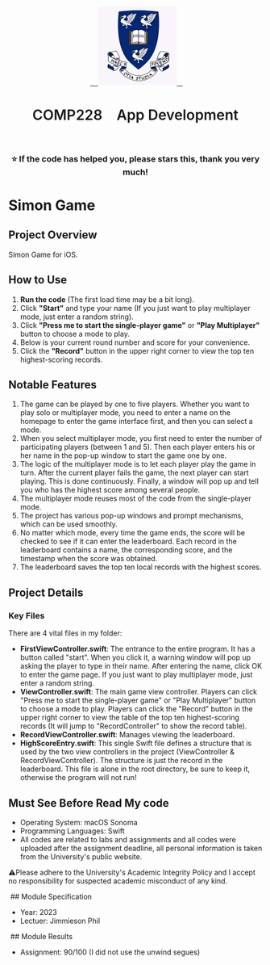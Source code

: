 <p align="center">
  <a href="https://www.liverpool.ac.uk/" target="blank">
    <img src="Liverpool_logo.png" alt="Logo" width="156" height="156">
  </a>
 <h1 align="center" style="font-weight: 600">COMP228    App Development</h1>
 <h3 align="center" backgroundcolor="red">⭐ If the code has helped you, please stars this, thank you very much!</h3>

# Simon Game

## Project Overview

Simon Game for iOS.


## How to Use
1. **Run the code** (The first load time may be a bit long).
2. Click **"Start"** and type your name (If you just want to play multiplayer mode, just enter a random string).
3. Click **"Press me to start the single-player game"** or **"Play Multiplayer"** button to choose a mode to play.
4. Below is your current round number and score for your convenience.
5. Click the **"Record"** button in the upper right corner to view the top ten highest-scoring records.

## Notable Features
1. The game can be played by one to five players. Whether you want to play solo or multiplayer mode, you need to enter a name on the homepage to enter the game interface first, and then you can select a mode.
2. When you select multiplayer mode, you first need to enter the number of participating players (between 1 and 5). Then each player enters his or her name in the pop-up window to start the game one by one.
3. The logic of the multiplayer mode is to let each player play the game in turn. After the current player fails the game, the next player can start playing. This is done continuously. Finally, a window will pop up and tell you who has the highest score among several people.
4. The multiplayer mode reuses most of the code from the single-player mode.
5. The project has various pop-up windows and prompt mechanisms, which can be used smoothly.
6. No matter which mode, every time the game ends, the score will be checked to see if it can enter the leaderboard. Each record in the leaderboard contains a name, the corresponding score, and the timestamp when the score was obtained.
7. The leaderboard saves the top ten local records with the highest scores.

## Project Details

### Key Files
There are 4 vital files in my folder:
- **FirstViewController.swift**: The entrance to the entire program. It has a button called "start". When you click it, a warning window will pop up asking the player to type in their name. After entering the name, click OK to enter the game page. If you just want to play multiplayer mode, just enter a random string.
- **ViewController.swift**: The main game view controller. Players can click "Press me to start the single-player game" or "Play Multiplayer" button to choose a mode to play. Players can click the "Record" button in the upper right corner to view the table of the top ten highest-scoring records (It will jump to "RecordController" to show the record table).
- **RecordViewController.swift**: Manages viewing the leaderboard.
- **HighScoreEntry.swift**: This single Swift file defines a structure that is used by the two view controllers in the project (ViewController & RecordViewController). The structure is just the record in the leaderboard. This file is alone in the root directory, be sure to keep it, otherwise the program will not run!


## Must See Before Read My code
* Operating System: macOS Sonoma
* Programming Languages: Swift
* All codes are related to labs and assignments and all codes were uploaded after the assignment deadline, all personal information is taken from the University's public website.

⚠Please adhere to the University's Academic Integrity Policy and I accept no responsibility for suspected academic misconduct of any kind.

 ## Module Specification
* Year: 2023
* Lectuer: Jimmieson Phil

 ## Module Results
* Assignment: 90/100 (I did not use the unwind segues)
